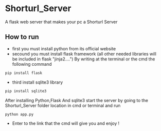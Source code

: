 
# Shorturl_Server

A flask web server that makes your pc a Shorturl Server

## How to run
- first you must install python from its official website 
- secound you must install flask framework (all other needed libraries will be included in flask "jinja2....") By writing at the terminal or the cmd the following command
```bash
pip install flask
```
- third install sqlite3 library 
```bash
pip install sqlite3
```
After installing Python,Flask And sqlite3 
start the server by going to the Shorturl_Server folder location in cmd or terminal and run
```bash
python app.py
```
- Enter to the link that the cmd will give you and enjoy !
